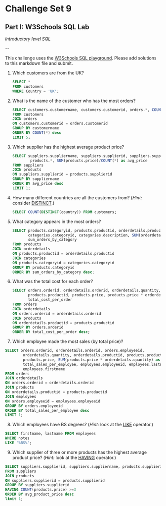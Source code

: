 # Challenge Set 9
## Part I: W3Schools SQL Lab 

*Introductory level SQL*

--

This challenge uses the [W3Schools SQL playground](http://www.w3schools.com/sql/trysql.asp?filename=trysql_select_all). Please add solutions to this markdown file and submit.

1. Which customers are from the UK?
    
    ```sql
    SELECT * 
    FROM customers 
    WHERE Country = 'UK';
    ```

2. What is the name of the customer who has the most orders?

    ```sql
    SELECT customers.customername, customers.customerid, orders.*, COUNT(*) 
    FROM customers 
    JOIN orders 
    ON customers.customerid = orders.customerid 
    GROUP BY customername
    ORDER BY COUNT(*) desc
    LIMIT 5;
    ```


3. Which supplier has the highest average product price?
    ```sql
    SELECT suppliers.suppliername, suppliers.supplierid, suppliers.suppliername, 
            products.*, SUM(products.price)/COUNT(*) as avg_price
    FROM suppliers 
    JOIN products
    ON suppliers.supplierid = products.supplierid
    GROUP BY suppliername
    ORDER BY avg_price desc
    LIMIT 1;
    ```

4. How many different countries are all the customers from? (*Hint:* consider [DISTINCT](http://www.w3schools.com/sql/sql_distinct.asp).)
    ```sql
    SELECT COUNT(DISTINCT(country)) FROM customers;
    ```

5. What category appears in the most orders?

    ```sql
    SELECT products.categoryid, products.productid, orderdetails.productid, orderdetails.quantity, 
           categories.categoryid, categories.description, SUM(orderdetails.quantity) as
           sum_orders_by_category
    FROM products
    JOIN orderdetails
    ON products.productid = orderdetails.productid
    JOIN categories
    ON products.categoryid = categories.categoryid
    GROUP BY products.categoryid
    ORDER BY sum_orders_by_category desc;
    ```
6. What was the total cost for each order?
    ```sql
    SELECT orders.orderid, orderdetails.orderid, orderdetails.quantity, orderdetails.productid, 
           products.productid, products.price, products.price * orderdetails.quantity as 
           total_cost_per_order
    FROM orders
    JOIN orderdetails
    ON orders.orderid = orderdetails.orderid
    JOIN products
    ON orderdetails.productid = products.productid
    GROUP BY orders.orderid
    ORDER BY total_cost_per_order desc;
    ```

7. Which employee made the most sales (by total price)?

```sql
SELECT orders.orderid, orderdetails.orderid, orders.employeeid, 
        orderdetails.quantity, orderdetails.productid, products.productid, 
        products.price, SUM(products.price * orderdetails.quantity) as 
        total_sales_per_employee, employees.employeeid, employees.lastname, 
        employees.firstname
FROM orders
JOIN orderdetails
ON orders.orderid = orderdetails.orderid
JOIN products
ON orderdetails.productid = products.productid
JOIN employees
ON orders.employeeid = employees.employeeid
GROUP BY orders.employeeid
ORDER BY total_sales_per_employee desc
LIMIT 1;
```

8. Which employees have BS degrees? (*Hint:* look at the [LIKE](http://www.w3schools.com/sql/sql_like.asp) operator.)
```sql
SELECT firstname, lastname FROM employees
WHERE notes
LIKE '%BS%';
```

9. Which supplier of three or more products has the highest average product price? (*Hint:* look at the [HAVING](http://www.w3schools.com/sql/sql_having.asp) operator.)

```sql
SELECT suppliers.supplierid, suppliers.suppliername, products.supplierid, SUM(products.price)/COUNT(products.price) as avg_product_price
FROM suppliers
JOIN products
ON suppliers.supplierid = products.supplierid
GROUP BY suppliers.supplierid
HAVING COUNT(products.price) >=3
ORDER BY avg_product_price desc
limit 1;
```
